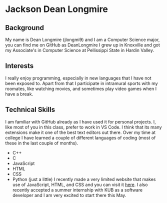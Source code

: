 # Jackson Dean Longmire
## Background
My name is Dean Longmire (jlongmi9) and I am a Computer Science major, you can find me on GitHub as DeanLongmire 
I grew up in Knoxville and got my Associate's in Computer Science at Pellissippi State in Hardin Valley. 
## Interests
I really enjoy programming, especially in new languages that I have not been exposed to. Apart from that I participate in intramural sports with my roomates, like watching movies, and sometimes play video games when I have a break.
## Technical Skills
I am familiar with GitHub already as I have used it for personal projects. I, like most of you in this class, prefer to work in VS Code. I think that its many extensions make it one of the best text editors out there.
Over my time at college I have learned a couple of different languages of coding (most of these in the last couple of months).
* C++
* C
* JavaScript
* HTML
* CSS
* Python (just a little)
I recently made a very limited website that makes use of JavaScript, HTML, and CSS and you can visit it [here](https://deanlongmire.github.io/Temperature-Converter/).
I also recently accepted a summer internship with KUB as a software developer and I am very excited to start there this May.